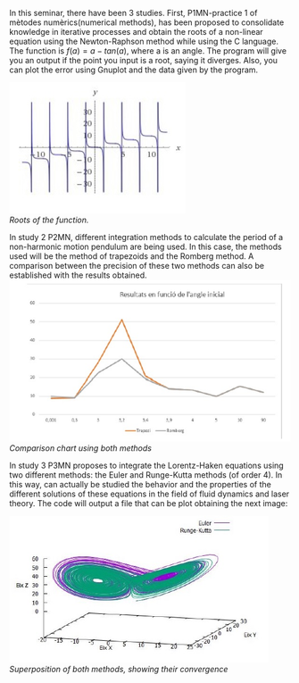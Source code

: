 In this seminar, there have been 3 studies. First, P1MN-practice 1 of mètodes numèrics(numerical methods), has been proposed to consolidate knowledge in iterative processes and obtain
the roots of a non-linear equation using the Newton-Raphson method while using the C language. The function is $f(a)=a-tan(a)$, where a is an angle. The program will give you an output if the point you input is a root, saying it diverges. Also, you can plot the error using Gnuplot and the data given by the program.

![project1](roots.jpg)\
*Roots of the function.*

In study 2 P2MN, different integration methods to calculate the period
of a non-harmonic motion pendulum are being used. In this case, the methods used will be the method of
trapezoids and the Romberg method. A comparison between the precision of these two
methods can also be established with the results obtained.
![project2](romberg.jpg)\
*Comparison chart using both methods*

In study 3 P3MN proposes to integrate the Lorentz-Haken equations using two different methods: the Euler and Runge-Kutta methods (of order 4). In this way, can actually be studied the behavior and the properties of the different solutions of these equations in the field of fluid dynamics and laser theory. The code will output a file that can be plot obtaining the next image:

![project3](euler_rugekutta.jpg)\
*Superposition of both methods, showing their convergence*

